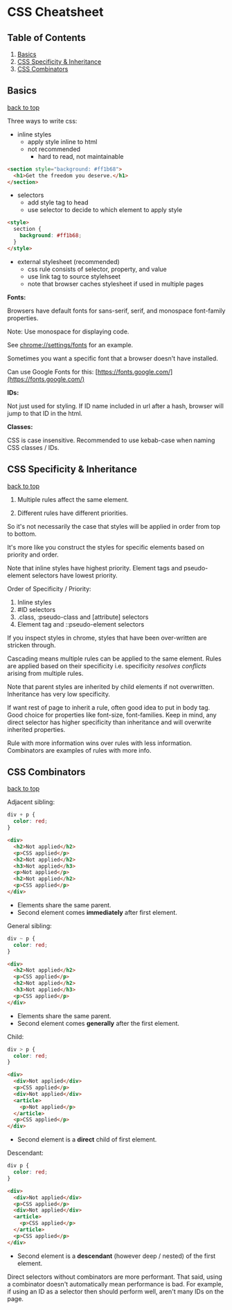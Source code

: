 # CSS Cheatsheet

## Table of Contents

1. [Basics](#basics)
1. [CSS Specificity & Inheritance](#css-specificity-&-inheritance)
1. [CSS Combinators](#css-combinators)

## Basics

[back to top](#table-of-contents)

Three ways to write css:

- inline styles
  - apply style inline to html
  - not recommended
    - hard to read, not maintainable

```html
<section style="background: #ff1b68">
  <h1>Get the freedom you deserve.</h1>
</section>
```

- selectors
  - add style tag to head
  - use selector to decide to which element to apply style

```html
<style>
  section {
    background: #ff1b68;
  }
</style>
```

- external stylesheet (recommended)
  - css rule consists of selector, property, and value
  - use link tag to source stylehseet
  - note that browser caches stylesheet if used in multiple pages

**Fonts:**

Browsers have default fonts for sans-serif, serif, and monospace font-family properties.

Note: Use monospace for displaying code.

See [chrome://settings/fonts](chrome://settings/fonts) for an example.

Sometimes you want a specific font that a browser doesn't have installed.

Can use Google Fonts for this: [https://fonts.google.com/](https://fonts.google.com/)

**IDs:**

Not just used for styling. If ID name included in url after a hash, browser will jump to that ID in the html.

**Classes:**

CSS is case insensitive. Recommended to use kebab-case when naming CSS classes / IDs.

## CSS Specificity & Inheritance

[back to top](#table-of-contents)

1. Multiple rules affect the same element.

2. Different rules have different priorities.

So it's not necessarily the case that styles will be applied in order from top to bottom.

It's more like you construct the styles for specific elements based on priority and order.

Note that inline styles have highest priority. Element tags and pseudo-element selectors have lowest priority.

Order of Specificity / Priority:

1. Inline styles
1. #ID selectors
1. .class, :pseudo-class and [attribute] selectors
1. Element tag and ::pseudo-element selectors

If you inspect styles in chrome, styles that have been over-written are stricken through.

Cascading means multiple rules can be applied to the same element. Rules are applied based on their specificity i.e. specificity _resolves conflicts_ arising from multiple rules.

Note that parent styles are inherited by child elements if not overwritten. Inheritance has very low specificity.

If want rest of page to inherit a rule, often good idea to put in body tag. Good choice for properties like font-size, font-families. Keep in mind, any direct selector has higher specificity than inheritance and will overwrite inherited properties.

Rule with more information wins over rules with less information. Combinators are examples of rules with more info.

## CSS Combinators

[back to top](#table-of-contents)

Adjacent sibling:

```css
div + p {
  color: red;
}
```

```html
<div>
  <h2>Not applied</h2>
  <p>CSS applied</p>
  <h2>Not applied</h2>
  <h3>Not applied</h3>
  <p>Not applied</p>
  <h2>Not applied</h2>
  <p>CSS applied</p>
</div>
```

- Elements share the same parent.
- Second element comes **immediately** after first element.

General sibling:

```css
div ~ p {
  color: red;
}
```

```html
<div>
  <h2>Not applied</h2>
  <p>CSS applied</p>
  <h2>Not applied</h2>
  <h3>Not applied</h3>
  <p>CSS applied</p>
</div>
```

- Elements share the same parent.
- Second element comes **generally** after the first element.

Child:

```css
div > p {
  color: red;
}
```

```html
<div>
  <div>Not applied</div>
  <p>CSS applied</p>
  <div>Not applied</div>
  <article>
    <p>Not applied</p>
  </article>
  <p>CSS applied</p>
</div>
```

- Second element is a **direct** child of first element.

Descendant:

```css
div p {
  color: red;
}
```

```html
<div>
  <div>Not applied</div>
  <p>CSS applied</p>
  <div>Not applied</div>
  <article>
    <p>CSS applied</p>
  </article>
  <p>CSS applied</p>
</div>
```

- Second element is a **descendant** (however deep / nested) of the first element.

Direct selectors without combinators are more performant. That said, using a combinator doesn't automatically mean performance is bad. For example, if using an ID as a selector then should perform well, aren't many IDs on the page.
